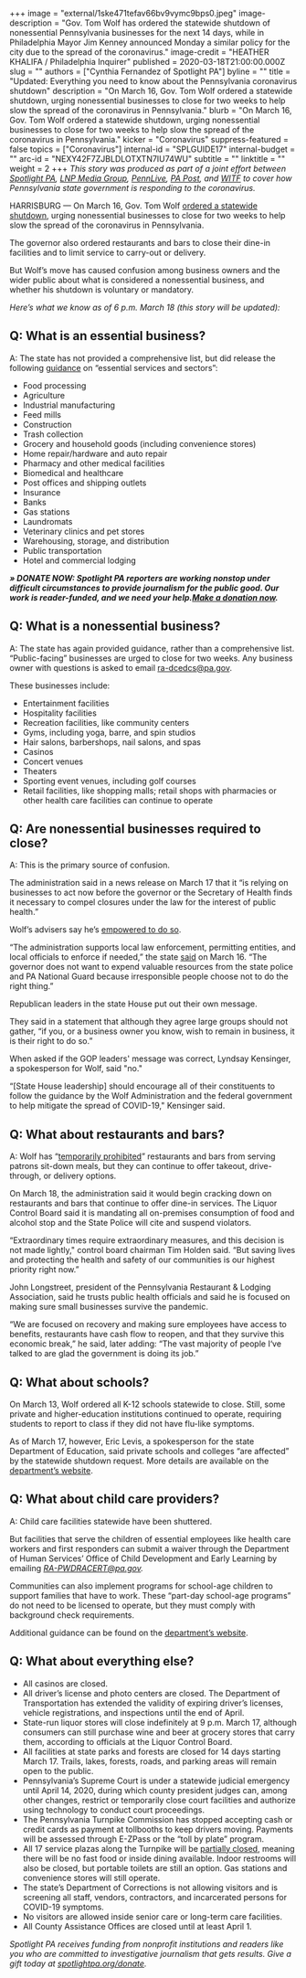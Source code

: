 +++
image = "external/1ske471tefav66bv9vymc9bps0.jpeg"
image-description = "Gov. Tom Wolf has ordered the statewide shutdown of nonessential Pennsylvania businesses for the next 14 days, while in Philadelphia Mayor Jim Kenney announced Monday a similar policy for the city due to the spread of the coronavirus."
image-credit = "HEATHER KHALIFA / Philadelphia Inquirer"
published = 2020-03-18T21:00:00.000Z
slug = ""
authors = ["Cynthia Fernandez of Spotlight PA"]
byline = ""
title = "Updated: Everything you need to know about the Pennsylvania coronavirus shutdown"
description = "On March 16, Gov. Tom Wolf ordered a statewide shutdown, urging nonessential businesses to close for two weeks to help slow the spread of the coronavirus in Pennsylvania."
blurb = "On March 16, Gov. Tom Wolf ordered a statewide shutdown, urging nonessential businesses to close for two weeks to help slow the spread of the coronavirus in Pennsylvania."
kicker = "Coronavirus"
suppress-featured = false
topics = ["Coronavirus"]
internal-id = "SPLGUIDE17"
internal-budget = ""
arc-id = "NEXY42F7ZJBLDLOTXTN7IU74WU"
subtitle = ""
linktitle = ""
weight = 2
+++
<i>This story was produced as part of a joint effort between </i><a href="https://www.spotlightpa.org/"><i>Spotlight PA</i></a><i>, </i><a href="https://lancasteronline.com/"><i>LNP Media Group</i></a><i>, </i><a href="https://www.pennlive.com/"><i>PennLive</i></a><i>, </i><a href="https://papost.org/"><i>PA Post</i></a><i>, and </i><a href="https://www.witf.org/"><i>WITF</i></a><i> to cover how Pennsylvania state government is responding to the coronavirus.</i>

HARRISBURG — On March 16, Gov. Tom Wolf [ordered a statewide shutdown](https://www.spotlightpa.org/news/2020/03/pennsylvania-coronavirus-statewide-shutdown-tom-wolf-governor/), urging nonessential businesses to close for two weeks to help slow the spread of the coronavirus in Pennsylvania.

The governor also ordered restaurants and bars to close their dine-in facilities and to limit service to carry-out or delivery.

But Wolf’s move has caused confusion among business owners and the wider public about what is considered a nonessential business, and whether his shutdown is voluntary or mandatory.

*Here’s what we know as of 6 p.m. March 18 (this story will be updated):*

## Q: What is an essential business?

A: The state has not provided a comprehensive list, but did release the following [guidance](https://dced.pa.gov/resources/) on “essential services and sectors”:

* Food processing
* Agriculture
* Industrial manufacturing
* Feed mills
* Construction
* Trash collection
* Grocery and household goods (including convenience stores)
* Home repair/hardware and auto repair
* Pharmacy and other medical facilities
* Biomedical and healthcare
* Post offices and shipping outlets
* Insurance
* Banks
* Gas stations
* Laundromats
* Veterinary clinics and pet stores
* Warehousing, storage, and distribution
* Public transportation
* Hotel and commercial lodging

***» DONATE NOW: Spotlight PA reporters are working nonstop under difficult circumstances to provide journalism for the public good. Our work is reader-funded, and we need your help.[Make a donation now](https://www.spotlightpa.org/donate).***

## Q: What is a nonessential business?

A: The state has again provided guidance, rather than a comprehensive list. “Public-facing” businesses are urged to close for two weeks. Any business owner with questions is asked to email [ra-dcedcs@pa.gov](mailto:ra-dcedcs@pa.gov).

These businesses include:

* Entertainment facilities
* Hospitality facilities
* Recreation facilities, like community centers
* Gyms, including yoga, barre, and spin studios
* Hair salons, barbershops, nail salons, and spas
* Casinos
* Concert venues
* Theaters
* Sporting event venues, including golf courses
* Retail facilities, like shopping malls; retail shops with pharmacies or other health care facilities can continue to operate

## Q: Are nonessential businesses required to close?

A: This is the primary source of confusion.

The administration said in a news release on March 17 that it “is relying on businesses to act now before the governor or the Secretary of Health finds it necessary to compel closures under the law for the interest of public health.”

Wolf’s advisers say he’s [empowered to do so](https://www.spotlightpa.org/news/2020/03/coronavirus-tom-wolf-emergency-powers-pennsylvania/).

“The administration supports local law enforcement, permitting entities, and local officials to enforce if needed,” the state [said](https://www.governor.pa.gov/newsroom/gov-wolf-puts-statewide-covid-19-mitigation-efforts-in-effect-stresses-need-for-every-pennsylvanian-to-take-action-to-stop-the-spread/) on March 16. “The governor does not want to expend valuable resources from the state police and PA National Guard because irresponsible people choose not to do the right thing.”

Republican leaders in the state House put out their own message.

They said in a statement that although they agree large groups should not gather, “if you, or a business owner you know, wish to remain in business, it is their right to do so.”

When asked if the GOP leaders' message was correct, Lyndsay Kensinger, a spokesperson for Wolf, said "no."

“\[State House leadership] should encourage all of their constituents to follow the guidance by the Wolf Administration and the federal government to help mitigate the spread of COVID-19," Kensinger said.

## Q: What about restaurants and bars?

A: Wolf has “[temporarily prohibited](https://www.governor.pa.gov/newsroom/wolf-administration-updates-businesses-on-guidance-for-covid-19-mitigation-efforts/)” restaurants and bars from serving patrons sit-down meals, but they can continue to offer takeout, drive-through, or delivery options.

On March 18, the administration said it would begin cracking down on restaurants and bars that continue to offer dine-in services. The Liquor Control Board said it is mandating all on-premises consumption of food and alcohol stop and the State Police will cite and suspend violators.

“Extraordinary times require extraordinary measures, and this decision is not made lightly," control board chairman Tim Holden said. “But saving lives and protecting the health and safety of our communities is our highest priority right now.”

John Longstreet, president of the Pennsylvania Restaurant & Lodging Association, said he trusts public health officials and said he is focused on making sure small businesses survive the pandemic.

“We are focused on recovery and making sure employees have access to benefits, restaurants have cash flow to reopen, and that they survive this economic break,” he said, later adding: “The vast majority of people I‘ve talked to are glad the government is doing its job.”

## Q: What about schools?

On March 13, Wolf ordered all K-12 schools statewide to close. Still, some private and higher-education institutions continued to operate, requiring students to report to class if they did not have flu-like symptoms.

As of March 17, however, Eric Levis, a spokesperson for the state Department of Education, said private schools and colleges “are affected” by the statewide shutdown request. More details are available on the [department’s website](https://www.education.pa.gov/Schools/safeschools/emergencyplanning/COVID-19/Pages/AnswersToFAQs.aspx).

## Q: What about child care providers?

A: Child care facilities statewide have been shuttered.

But facilities that serve the children of essential employees like health care workers and first responders can submit a waiver through the Department of Human Services’ Office of Child Development and Early Learning by emailing *[RA-PWDRACERT@pa.gov](mailto:RA-PWDRACERT@pa.gov).*

Communities can also implement programs for school-age children to support families that have to work. These “part-day school-age programs” do not need to be licensed to operate, but they must comply with background check requirements.

Additional guidance can be found on the [department’s website](https://www.dhs.pa.gov/providers/Providers/Pages/Coronavirus-Provider-Resources.aspx).

## Q: What about everything else?

* All casinos are closed.
* All driver’s license and photo centers are closed. The Department of Transportation has extended the validity of expiring driver’s licenses, vehicle registrations, and inspections until the end of April.
* State-run liquor stores will close indefinitely at 9 p.m. March 17, although consumers can still purchase wine and beer at grocery stores that carry them, according to officials at the Liquor Control Board.
* All facilities at state parks and forests are closed for 14 days starting March 17. Trails, lakes, forests, roads, and parking areas will remain open to the public.
* Pennsylvania’s Supreme Court is under a statewide judicial emergency until April 14, 2020, during which county president judges can, among other changes, restrict or temporarily close court facilities and authorize using technology to conduct court proceedings.
* The Pennsylvania Turnpike Commission has stopped accepting cash or credit cards as payment at tollbooths to keep drivers moving. Payments will be assessed through E-ZPass or the “toll by plate” program.
* All 17 service plazas along the Turnpike will be [partially closed](https://www.paturnpike.com/Press/2020/20200317150606.htm), meaning there will be no fast food or inside dining available. Indoor restrooms will also be closed, but portable toilets are still an option. Gas stations and convenience stores will still operate.
* The state’s Department of Corrections is not allowing visitors and is screening all staff, vendors, contractors, and incarcerated persons for COVID-19 symptoms.
* No visitors are allowed inside senior care or long-term care facilities.
* All County Assistance Offices are closed until at least April 1.

<script src="https://www.spotlightpa.org/embed.js" async></script><div data-spl-embed-version="1" data-spl-src="https://www.spotlightpa.org/embeds/tips/?tip_text=%3Cb%3EHave%20a%20question%20or%20tip%20about%20Pennsylvania's%20shutdown%3F%3C%2Fb%3E%20We%20want%20to%20hear%20from%20you."></div>

<i>Spotlight PA receives funding from nonprofit institutions and readers like you who are committed to investigative journalism that gets results. Give a gift today at </i><a href="https://www.spotlightpa.org/donate"><i>spotlightpa.org/donate</i></a><i>.</i>